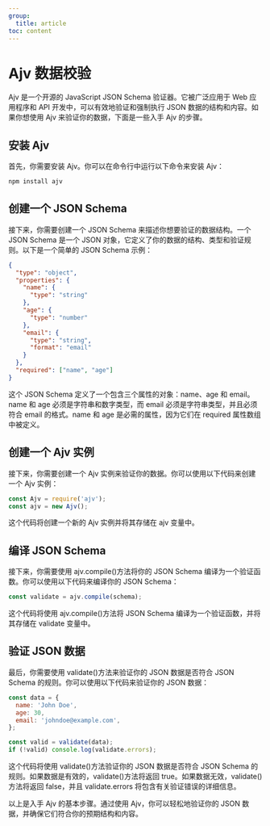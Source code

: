 ```yaml
---
group:
  title: article
toc: content
---
```


# Ajv 数据校验

Ajv 是一个开源的 JavaScript JSON Schema 验证器。它被广泛应用于 Web 应用程序和 API 开发中，可以有效地验证和强制执行 JSON 数据的结构和内容。如果你想使用 Ajv 来验证你的数据，下面是一些入手 Ajv 的步骤。

## 安装 Ajv

首先，你需要安装 Ajv。你可以在命令行中运行以下命令来安装 Ajv：

```bash
npm install ajv
```

## 创建一个 JSON Schema

接下来，你需要创建一个 JSON Schema 来描述你想要验证的数据结构。一个 JSON Schema 是一个 JSON 对象，它定义了你的数据的结构、类型和验证规则。以下是一个简单的 JSON Schema 示例：

```json
{
  "type": "object",
  "properties": {
    "name": {
      "type": "string"
    },
    "age": {
      "type": "number"
    },
    "email": {
      "type": "string",
      "format": "email"
    }
  },
  "required": ["name", "age"]
}
```

这个 JSON Schema 定义了一个包含三个属性的对象：name、age 和 email。name 和 age 必须是字符串和数字类型，而 email 必须是字符串类型，并且必须符合 email 的格式。name 和 age 是必需的属性，因为它们在 required 属性数组中被定义。

## 创建一个 Ajv 实例

接下来，你需要创建一个 Ajv 实例来验证你的数据。你可以使用以下代码来创建一个 Ajv 实例：

```js
const Ajv = require('ajv');
const ajv = new Ajv();
```

这个代码将创建一个新的 Ajv 实例并将其存储在 ajv 变量中。

## 编译 JSON Schema

接下来，你需要使用 ajv.compile()方法将你的 JSON Schema 编译为一个验证函数。你可以使用以下代码来编译你的 JSON Schema：

```js
const validate = ajv.compile(schema);
```

这个代码将使用 ajv.compile()方法将 JSON Schema 编译为一个验证函数，并将其存储在 validate 变量中。

## 验证 JSON 数据

最后，你需要使用 validate()方法来验证你的 JSON 数据是否符合 JSON Schema 的规则。你可以使用以下代码来验证你的 JSON 数据：

```js
const data = {
  name: 'John Doe',
  age: 30,
  email: 'johndoe@example.com',
};

const valid = validate(data);
if (!valid) console.log(validate.errors);
```

这个代码将使用 validate()方法验证你的 JSON 数据是否符合 JSON Schema 的规则。如果数据是有效的，validate()方法将返回 true。如果数据无效，validate()方法将返回 false，并且 validate.errors 将包含有关验证错误的详细信息。

以上是入手 Ajv 的基本步骤。通过使用 Ajv，你可以轻松地验证你的 JSON 数据，并确保它们符合你的预期结构和内容。
